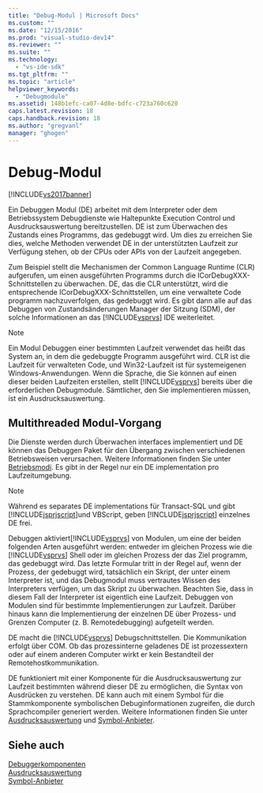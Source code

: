 ```yaml
---
title: "Debug-Modul | Microsoft Docs"
ms.custom: ""
ms.date: "12/15/2016"
ms.prod: "visual-studio-dev14"
ms.reviewer: ""
ms.suite: ""
ms.technology: 
  - "vs-ide-sdk"
ms.tgt_pltfrm: ""
ms.topic: "article"
helpviewer_keywords: 
  - "Debugmodule"
ms.assetid: 148b1efc-ca07-4d8e-bdfc-c723a760c620
caps.latest.revision: 18
caps.handback.revision: 18
ms.author: "gregvanl"
manager: "ghogen"
---
```

# Debug-Modul
[!INCLUDE[vs2017banner](../../code-quality/includes/vs2017banner.md)]

Ein Debuggen Modul \(DE\) arbeitet mit dem Interpreter oder dem Betriebssystem Debugdienste wie Haltepunkte Execution Control und Ausdrucksauswertung bereitzustellen.  DE ist zum Überwachen des Zustands eines Programms, das gedebuggt wird.  Um dies zu erreichen Sie dies, welche Methoden verwendet DE in der unterstützten Laufzeit zur Verfügung stehen, ob der CPUs oder APIs von der Laufzeit angegeben.  
  
 Zum Beispiel stellt die Mechanismen der Common Language Runtime \(CLR\) aufgerufen, um einen ausgeführten Programms durch die ICorDebugXXX\-Schnittstellen zu überwachen.  DE, das die CLR unterstützt, wird die entsprechende ICorDebugXXX\-Schnittstellen, um eine verwaltete Code programm nachzuverfolgen, das gedebuggt wird.  Es gibt dann alle auf das Debuggen von Zustandsänderungen Manager der Sitzung \(SDM\), der solche Informationen an das [!INCLUDE[vsprvs](../../code-quality/includes/vsprvs_md.md)] IDE weiterleitet.  
  
> [!NOTE]
>  Ein Modul Debuggen einer bestimmten Laufzeit verwendet das heißt das System an, in dem die gedebuggte Programm ausgeführt wird.  CLR ist die Laufzeit für verwalteten Code, und Win32\-Laufzeit ist für systemeigenen Windows\-Anwendungen.  Wenn die Sprache, die Sie können auf einen dieser beiden Laufzeiten erstellen, stellt [!INCLUDE[vsprvs](../../code-quality/includes/vsprvs_md.md)] bereits über die erforderlichen Debugmodule.  Sämtlicher, den Sie implementieren müssen, ist ein Ausdrucksauswertung.  
  
## Multithreaded Modul\-Vorgang  
 Die Dienste werden durch Überwachen interfaces implementiert und DE können das Debuggen Paket für den Übergang zwischen verschiedenen Betriebsweisen verursachen.  Weitere Informationen finden Sie unter [Betriebsmodi](../../extensibility/debugger/operational-modes.md).  Es gibt in der Regel nur ein DE implementation pro Laufzeitumgebung.  
  
> [!NOTE]
>  Während es separates DE implementations für Transact\-SQL und gibt [!INCLUDE[jsprjscript](../../debugger/debug-interface-access/includes/jsprjscript_md.md)]und VBScript, geben [!INCLUDE[jsprjscript](../../debugger/debug-interface-access/includes/jsprjscript_md.md)] einzelnes DE frei.  
  
 Debuggen aktiviert[!INCLUDE[vsprvs](../../code-quality/includes/vsprvs_md.md)] von Modulen, um eine der beiden folgenden Arten ausgeführt werden: entweder im gleichen Prozess wie die [!INCLUDE[vsprvs](../../code-quality/includes/vsprvs_md.md)] Shell oder im gleichen Prozess der das Ziel programm, das gedebuggt wird.  Das letzte Formular tritt in der Regel auf, wenn der Prozess, der gedebuggt wird, tatsächlich ein Skript, der unter einem Interpreter ist, und das Debugmodul muss vertrautes Wissen des Interpreters verfügen, um das Skript zu überwachen.  Beachten Sie, dass in diesem Fall der Interpreter ist eigentlich eine Laufzeit. Debuggen von Modulen sind für bestimmte Implementierungen zur Laufzeit.  Darüber hinaus kann die Implementierung der einzelnen DE über Prozess\- und Grenzen Computer \(z. B. Remotedebugging\) aufgeteilt werden.  
  
 DE macht die [!INCLUDE[vsprvs](../../code-quality/includes/vsprvs_md.md)] Debugschnittstellen.  Die Kommunikation erfolgt über COM.  Ob das prozessinterne geladenes DE ist prozessextern oder auf einem anderen Computer wirkt er kein Bestandteil der Remotehostkommunikation.  
  
 DE funktioniert mit einer Komponente für die Ausdrucksauswertung zur Laufzeit bestimmten während dieser DE zu ermöglichen, die Syntax von Ausdrücken zu verstehen.  DE kann auch mit einem Symbol für die Stammkomponente symbolischen Debuginformationen zugreifen, die durch Sprachcompiler generiert werden.  Weitere Informationen finden Sie unter [Ausdrucksauswertung](../../extensibility/debugger/expression-evaluator.md) und [Symbol\-Anbieter](../../extensibility/debugger/symbol-provider.md).  
  
## Siehe auch  
 [Debuggerkomponenten](../../extensibility/debugger/debugger-components.md)   
 [Ausdrucksauswertung](../../extensibility/debugger/expression-evaluator.md)   
 [Symbol\-Anbieter](../../extensibility/debugger/symbol-provider.md)
